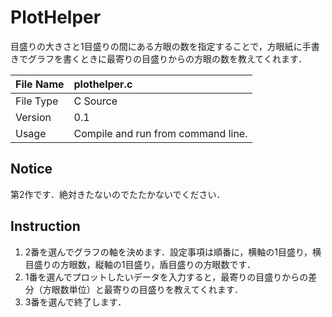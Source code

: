 # PlotHelper
目盛りの大きさと1目盛りの間にある方眼の数を指定することで，方眼紙に手書きでグラフを書くときに最寄りの目盛りからの方眼の数を教えてくれます．

|File Name|plothelper.c|
|:-|:-|
|File Type|C Source|
|Version|0.1|
|Usage|Compile and run from command line.|

## Notice
第2作です．絶対きたないのでたたかないでください．

## Instruction
1. 2番を選んでグラフの軸を決めます．設定事項は順番に，横軸の1目盛り，横目盛りの方眼数，縦軸の1目盛り，盾目盛りの方眼数です．
1. 1番を選んでプロットしたいデータを入力すると，最寄りの目盛りからの差分（方眼数単位）と最寄りの目盛りを教えてくれます．
1. 3番を選んで終了します．

<!--
(C) 2020 Airoku
-->
